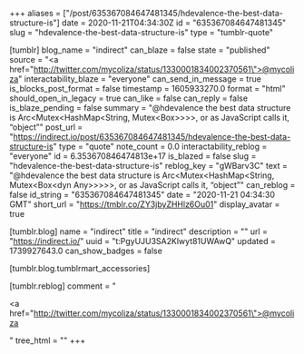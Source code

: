 +++
aliases = ["/post/635367084647481345/hdevalence-the-best-data-structure-is"]
date = 2020-11-21T04:34:30Z
id = "635367084647481345"
slug = "hdevalence-the-best-data-structure-is"
type = "tumblr-quote"

[tumblr]
blog_name = "indirect"
can_blaze = false
state = "published"
source = "<a href=\"http://twitter.com/mycoliza/status/1330001834002370561\">@mycoliza</a>"
interactability_blaze = "everyone"
can_send_in_message = true
is_blocks_post_format = false
timestamp = 1605933270.0
format = "html"
should_open_in_legacy = true
can_like = false
can_reply = false
is_blaze_pending = false
summary = "@hdevalence the best data structure is Arc<Mutex<HashMap<String, Mutex<Box<dyn Any>>>>>, or as JavaScript calls it, “object”"
post_url = "https://indirect.io/post/635367084647481345/hdevalence-the-best-data-structure-is"
type = "quote"
note_count = 0.0
interactability_reblog = "everyone"
id = 6.353670846474813e+17
is_blazed = false
slug = "hdevalence-the-best-data-structure-is"
reblog_key = "gWBarv3C"
text = "@hdevalence the best data structure is Arc&lt;Mutex&lt;HashMap&lt;String, Mutex&lt;Box&lt;dyn Any&gt;&gt;&gt;&gt;&gt;, or as JavaScript calls it, “object”"
can_reblog = false
id_string = "635367084647481345"
date = "2020-11-21 04:34:30 GMT"
short_url = "https://tmblr.co/ZY3jbyZHHlz6Ou01"
display_avatar = true

[tumblr.blog]
name = "indirect"
title = "indirect"
description = ""
url = "https://indirect.io/"
uuid = "t:PgyUJU3SA2Klwyt81UWAwQ"
updated = 1739927643.0
can_show_badges = false

[tumblr.blog.tumblrmart_accessories]

[tumblr.reblog]
comment = "<p><a href=\"http://twitter.com/mycoliza/status/1330001834002370561\">@mycoliza</a></p>"
tree_html = ""
+++
